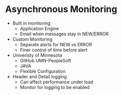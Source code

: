 <!SLIDE>
# Asynchronous Monitoring
* Built in monitoring
  * Application Engine
  * Email when messages stay in NEW/ERROR
* Custom Monitoring
  * Separate alerts for NEW vs ERROR
  * Finer control of time before alert
* Univeristy of Minnesota
  * GitHub UMN-PeopleSoft
  * JAVA
  * Flexible Configuration
* Header and Detail logging
  * Can affect performance under load
  * Monitor for logging to be enabled
